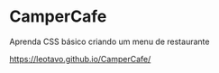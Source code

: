# CamperCafe
Aprenda CSS básico criando um menu de restaurante

https://leotavo.github.io/CamperCafe/
